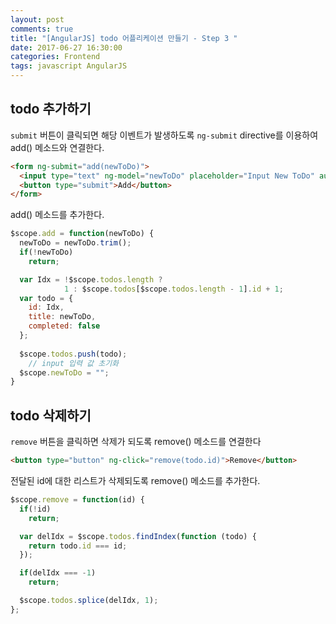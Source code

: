 ```yaml
---
layout: post
comments: true
title: "[AngularJS] todo 어플리케이션 만들기 - Step 3 "
date: 2017-06-27 16:30:00
categories: Frontend
tags: javascript AngularJS
---
```



## todo 추가하기
`submit` 버튼이 클릭되면 해당 이벤트가 발생하도록  `ng-submit` directive를 이용하여 add() 메소드와 연결한다.     
```html
<form ng-submit="add(newToDo)">
  <input type="text" ng-model="newToDo" placeholder="Input New ToDo" autofocus>
  <button type="submit">Add</button>
</form>		
```
     
add() 메소드를 추가한다.
```javascript
$scope.add = function(newToDo) {
  newToDo = newToDo.trim();
  if(!newToDo) 
    return;

  var Idx = !$scope.todos.length ?
            1 : $scope.todos[$scope.todos.length - 1].id + 1;
  var todo = {
    id: Idx,
    title: newToDo,
    completed: false
  };
  
  $scope.todos.push(todo);
	// input 입력 값 초기화
  $scope.newToDo = "";
}
```

## todo 삭제하기
`remove` 버튼을 클릭하면 삭제가 되도록 remove() 메소드를 연결한다
```html
<button type="button" ng-click="remove(todo.id)">Remove</button>	
```
       
전달된 id에 대한 리스트가 삭제되도록 remove() 메소드를 추가한다.
```javascript
$scope.remove = function(id) {
  if(!id)
    return;

  var delIdx = $scope.todos.findIndex(function (todo) {
    return todo.id === id;
  });

  if(delIdx === -1) 
    return;

  $scope.todos.splice(delIdx, 1);
};
```